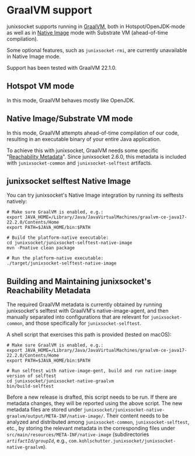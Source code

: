 # GraalVM support

junixsocket supports running in [GraalVM](https://www.graalvm.org), both in Hotspot/OpenJDK-mode as well as in [Native Image](https://www.graalvm.org/22.2/reference-manual/native-image/) mode with Substrate VM (ahead-of-time compilation).

Some optional features, such as `junixsocket-rmi`, are currently unavailable in Native Image mode.

Support has been tested with GraalVM 22.1.0.

## Hotspot VM mode

In this mode, GraalVM behaves mostly like OpenJDK.

## Native Image/Substrate VM mode

In this mode, GraalVM attempts ahead-of-time compilation of our code, resulting in an executable binary of your entire Java application.

To achieve this with junixsocket, GraalVM needs some specific "[Reachability Metadata](https://www.graalvm.org/22.2/reference-manual/native-image/metadata/)". Since junixsocket 2.6.0, this metadata is included with `junixsocket-common` and `junixsocket-selftest` artifacts.

## junixsocket selftest Native Image

You can try junixsocket's Native Image integration by running its selftests natively:

```
# Make sure GraalVM is enabled, e.g.:
export JAVA_HOME=/Library/Java/JavaVirtualMachines/graalvm-ce-java17-22.2.0/Contents/Home
export PATH=$JAVA_HOME/bin:$PATH      

# Build the platform-native executable:
cd junixsocket/junixsocket-selftest-native-image
mvn -Pnative clean package

# Run the platform-native executable:
./target/junixsocket-selftest-native-image
```

## Building and Maintaining junixsocket's Reachability Metadata

The required GraalVM metadata is currently obtained by running junixsocket's selftest with GraalVM's native-image-agent, and then manually separated into configurations that are relevant for `junixsocket-common`, and those specifically for `junixsocket-selftest`.

A shell script that exercises this path is provided (tested on macOS):

```
# Make sure GraalVM is enabled, e.g.:
export JAVA_HOME=/Library/Java/JavaVirtualMachines/graalvm-ce-java17-22.2.0/Contents/Home
export PATH=$JAVA_HOME/bin:$PATH      

# Run selftest with native-image-gent, build and run native-image version of selftest
cd junixsocket/junixsocket-native-graalvm
bin/build-selftest
```

Before a new release is drafted, this script needs to be run. If there are metadata changes, they will be reported using the above script. The new metadata files are stored under `junixsocket/junixsocket-native-graalvm/output/META-INF/native-image/`. Their content needs to be analyzed and distributed among `junixsocket-common`, `junixsocket-selftest`, etc., by storing the relevant metadata in the corresponding files under `src/main/resources/META-INF/native-image` (subdirectories *`artifactId/groupId`*, e.g., `com.kohlschutter.junixsocket/junixsocket-native-graalvm`).
